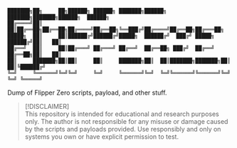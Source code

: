 ```text
███████╗██╗     ██╗██████╗ ██████╗ ███████╗██████╗ ███████╗███████╗██████╗  ██████╗ 
██╔════╝██║     ██║██╔══██╗██╔══██╗██╔════╝██╔══██╗╚══███╔╝██╔════╝██╔══██╗██╔═══██╗
█████╗  ██║     ██║██████╔╝██████╔╝█████╗  ██████╔╝  ███╔╝ █████╗  ██████╔╝██║   ██║
██╔══╝  ██║     ██║██╔═══╝ ██╔═══╝ ██╔══╝  ██╔══██╗ ███╔╝  ██╔══╝  ██╔══██╗██║   ██║
██║     ███████╗██║██║     ██║     ███████╗██║  ██║███████╗███████╗██║  ██║╚██████╔╝
╚═╝     ╚══════╝╚═╝╚═╝     ╚═╝     ╚══════╝╚═╝  ╚═╝╚══════╝╚══════╝╚═╝  ╚═╝ ╚═════╝ 
```

Dump of Flipper Zero scripts, payload, and other stuff.

> [!DISCLAIMER]  
> This repository is intended for educational and research purposes only. 
> The author is not responsible for any misuse or damage caused by the scripts and payloads provided. 
> Use responsibly and only on systems you own or have explicit permission to test.